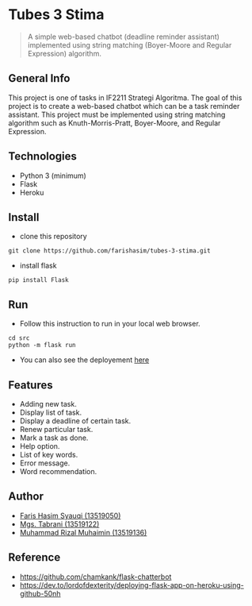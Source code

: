 # Tubes 3 Stima
> A simple web-based chatbot (deadline reminder assistant) implemented using string matching (Boyer-Moore and Regular Expression) algorithm.
 
## General Info
This project is one of tasks in IF2211 Strategi Algoritma. The goal of this project is to create a web-based chatbot which can be a task reminder assistant. This project must be implemented using string matching algorithm such as Knuth-Morris-Pratt, Boyer-Moore, and Regular Expression.

## Technologies
* Python 3 (minimum)
* Flask
* Heroku

## Install
- clone this repository
```
git clone https://github.com/farishasim/tubes-3-stima.git
```
- install flask
```
pip install Flask
```

## Run
- Follow this instruction to run in your local web browser.
```
cd src
python -m flask run
```
- You can also see the deployement [here](https://botstimaku.herokuapp.com/)

## Features
- Adding new task.
- Display list of task.
- Display a deadline of certain task.
- Renew particular task.
- Mark a task as done.
- Help option.
- List of key words.
- Error message.
- Word recommendation.

## Author
- [Faris Hasim Syauqi (13519050)](https://github.com/farishasim)
- [Mgs. Tabrani (13519122)](https://github.com/mgstabrani)
- [Muhammad Rizal Muhaimin (13519136)](https://github.com/MrizalMuhaimin)

## Reference
- https://github.com/chamkank/flask-chatterbot
- https://dev.to/lordofdexterity/deploying-flask-app-on-heroku-using-github-50nh
